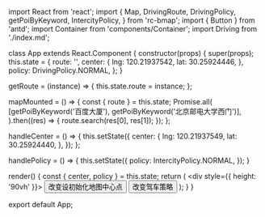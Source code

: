 import React from 'react';
import {
  Map,
  DrivingRoute,
  DrivingPolicy,
  getPoiByKeyword,
  IntercityPolicy,
} from 'rc-bmap';
import { Button } from 'antd';
import Container from 'components/Container';
import Driving from './index.md';

class App extends React.Component {
  constructor(props) {
    super(props);
    this.state = {
      route: '',
      center: {
        lng: 120.21937542,
        lat: 30.25924446,
      },
      policy: DrivingPolicy.NORMAL,
    };
  }

  getRoute = (instance) => {
    this.state.route = instance;
  };

  mapMounted = () => {
    const { route } = this.state;
    Promise.all(
      [getPoiByKeyword('百度大厦'), getPoiByKeyword('北京邮电大学西门')],
    ).then((res) => {
      route.search(res[0], res[1]);
    });
  };

  handleCenter = () => {
    this.setState({
      center: {
        lng: 120.21937549,
        lat: 30.25924440,
      },
    });
  };

  handlePolicy = () => {
    this.setState({
      policy: IntercityPolicy.NORMAL,
    });
  }


  render() {
    const { center, policy } = this.state;
    return (
      <Container code={Driving}>
        <div style={{ height: '90vh' }}>
          <Map
            ak="dbLUj1nQTvDvKXkov5fhnH5HIE88RUEO"
            scrollWheelZoom
            mapMounted={this.mapMounted}
            center={center}
          >
            <DrivingRoute
              getInstance={this.getRoute}
              showInMap
              policy={policy}
            />
          </Map>
        </div>
        <Button onClick={this.handleCenter}>改变设初始化地图中心点</Button>
        <Button onClick={this.handlePolicy}>改变驾车策略</Button>
      </Container>
    );
  }
}

export default App;
